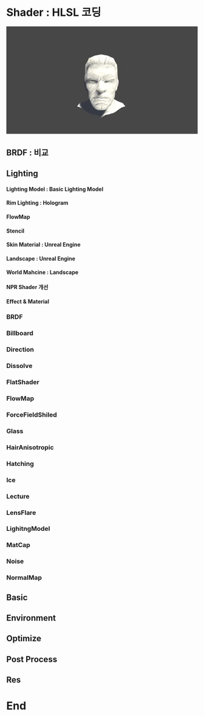 # Shader : HLSL 코딩

![image](./images/Prot38.webp)

## BRDF : 비교

## Lighting

#### Lighting Model : Basic Lighting Model
#### Rim Lighting : Hologram

#### FlowMap

#### Stencil

#### Skin Material : Unreal Engine

#### Landscape : Unreal Engine

#### World Mahcine : Landscape

#### NPR Shader 개선

#### Effect & Material


### BRDF

### Billboard

### Direction

### Dissolve

### FlatShader

### FlowMap

### ForceFieldShiled

### Glass

### HairAnisotropic

### Hatching

### Ice

### Lecture

###  LensFlare

### LighitngModel

### MatCap

### Noise

### NormalMap



## Basic

## Environment

## Optimize

## Post Process

## Res


# End
